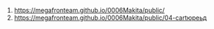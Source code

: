 1. https://megafronteam.github.io/0006Makita/public/
4. https://megafronteam.github.io/0006Makita/public/04-cartюреьд